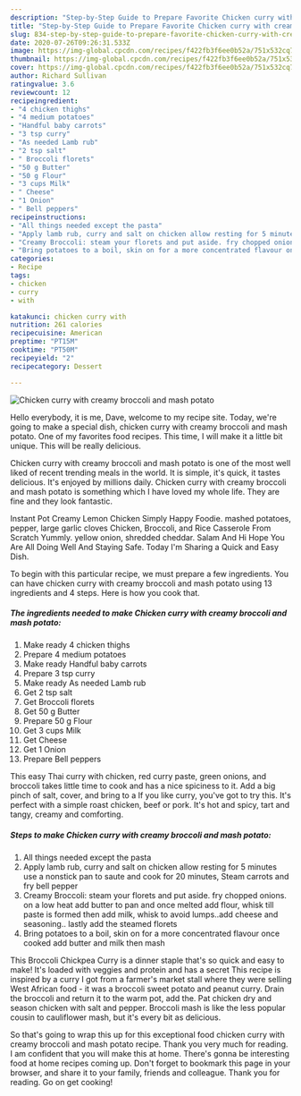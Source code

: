 ```yaml
---
description: "Step-by-Step Guide to Prepare Favorite Chicken curry with creamy broccoli and mash potato"
title: "Step-by-Step Guide to Prepare Favorite Chicken curry with creamy broccoli and mash potato"
slug: 834-step-by-step-guide-to-prepare-favorite-chicken-curry-with-creamy-broccoli-and-mash-potato
date: 2020-07-26T09:26:31.533Z
image: https://img-global.cpcdn.com/recipes/f422fb3f6ee0b52a/751x532cq70/chicken-curry-with-creamy-broccoli-and-mash-potato-recipe-main-photo.jpg
thumbnail: https://img-global.cpcdn.com/recipes/f422fb3f6ee0b52a/751x532cq70/chicken-curry-with-creamy-broccoli-and-mash-potato-recipe-main-photo.jpg
cover: https://img-global.cpcdn.com/recipes/f422fb3f6ee0b52a/751x532cq70/chicken-curry-with-creamy-broccoli-and-mash-potato-recipe-main-photo.jpg
author: Richard Sullivan
ratingvalue: 3.6
reviewcount: 12
recipeingredient:
- "4 chicken thighs"
- "4 medium potatoes"
- "Handful baby carrots"
- "3 tsp curry"
- "As needed Lamb rub"
- "2 tsp salt"
- " Broccoli florets"
- "50 g Butter"
- "50 g Flour"
- "3 cups Milk"
- " Cheese"
- "1 Onion"
- " Bell peppers"
recipeinstructions:
- "All things needed except the pasta"
- "Apply lamb rub, curry and salt on chicken allow resting for 5 minutes use a nonstick pan to saute and cook for 20 minutes, Steam carrots and fry bell pepper"
- "Creamy Broccoli: steam your florets and put aside. fry chopped onions. on a low heat add butter to pan and once melted add flour, whisk till paste is formed then add milk, whisk to avoid lumps..add cheese and seasoning.. lastly add the steamed florets"
- "Bring potatoes to a boil, skin on for a more concentrated flavour once cooked add butter and milk then mash"
categories:
- Recipe
tags:
- chicken
- curry
- with

katakunci: chicken curry with 
nutrition: 261 calories
recipecuisine: American
preptime: "PT15M"
cooktime: "PT50M"
recipeyield: "2"
recipecategory: Dessert

---
```



![Chicken curry with creamy broccoli and mash potato](https://img-global.cpcdn.com/recipes/f422fb3f6ee0b52a/751x532cq70/chicken-curry-with-creamy-broccoli-and-mash-potato-recipe-main-photo.jpg)

Hello everybody, it is me, Dave, welcome to my recipe site. Today, we're going to make a special dish, chicken curry with creamy broccoli and mash potato. One of my favorites food recipes. This time, I will make it a little bit unique. This will be really delicious.

Chicken curry with creamy broccoli and mash potato is one of the most well liked of recent trending meals in the world. It is simple, it's quick, it tastes delicious. It's enjoyed by millions daily. Chicken curry with creamy broccoli and mash potato is something which I have loved my whole life. They are fine and they look fantastic.

Instant Pot Creamy Lemon Chicken Simply Happy Foodie. mashed potatoes, pepper, large garlic cloves Chicken, Broccoli, and Rice Casserole From Scratch Yummly. yellow onion, shredded cheddar. Salam And Hi Hope You Are All Doing Well And Staying Safe. Today I&#39;m Sharing a Quick and Easy Dish.


To begin with this particular recipe, we must prepare a few ingredients. You can have chicken curry with creamy broccoli and mash potato using 13 ingredients and 4 steps. Here is how you cook that.

<!--inarticleads1-->

##### The ingredients needed to make Chicken curry with creamy broccoli and mash potato:

1. Make ready 4 chicken thighs
1. Prepare 4 medium potatoes
1. Make ready Handful baby carrots
1. Prepare 3 tsp curry
1. Make ready As needed Lamb rub
1. Get 2 tsp salt
1. Get  Broccoli florets
1. Get 50 g Butter
1. Prepare 50 g Flour
1. Get 3 cups Milk
1. Get  Cheese
1. Get 1 Onion
1. Prepare  Bell peppers


This easy Thai curry with chicken, red curry paste, green onions, and broccoli takes little time to cook and has a nice spiciness to it. Add a big pinch of salt, cover, and bring to a If you like curry, you&#39;ve got to try this. It&#39;s perfect with a simple roast chicken, beef or pork. It&#39;s hot and spicy, tart and tangy, creamy and comforting. 

<!--inarticleads2-->

##### Steps to make Chicken curry with creamy broccoli and mash potato:

1. All things needed except the pasta
1. Apply lamb rub, curry and salt on chicken allow resting for 5 minutes use a nonstick pan to saute and cook for 20 minutes, Steam carrots and fry bell pepper
1. Creamy Broccoli: steam your florets and put aside. fry chopped onions. on a low heat add butter to pan and once melted add flour, whisk till paste is formed then add milk, whisk to avoid lumps..add cheese and seasoning.. lastly add the steamed florets
1. Bring potatoes to a boil, skin on for a more concentrated flavour once cooked add butter and milk then mash


This Broccoli Chickpea Curry is a dinner staple that&#39;s so quick and easy to make! It&#39;s loaded with veggies and protein and has a secret This recipe is inspired by a curry I got from a farmer&#39;s market stall where they were selling West African food - it was a broccoli sweet potato and peanut curry. Drain the broccoli and return it to the warm pot, add the. Pat chicken dry and season chicken with salt and pepper. Broccoli mash is like the less popular cousin to cauliflower mash, but it&#39;s every bit as delicious. 

So that's going to wrap this up for this exceptional food chicken curry with creamy broccoli and mash potato recipe. Thank you very much for reading. I am confident that you will make this at home. There's gonna be interesting food at home recipes coming up. Don't forget to bookmark this page in your browser, and share it to your family, friends and colleague. Thank you for reading. Go on get cooking!
